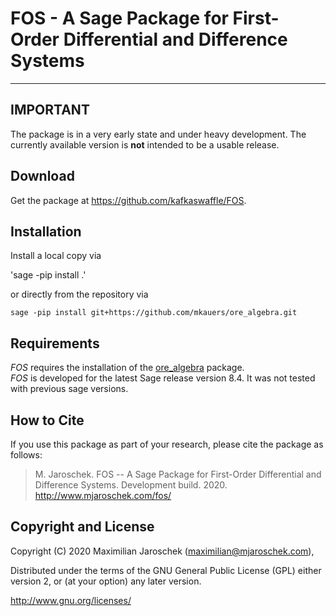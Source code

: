 # FOS - A Sage Package for First-Order Differential and Difference Systems

***

## IMPORTANT

The package is in a very early state and under heavy development. The currently
available version is **not** intended to be a usable release.

## Download

Get the package at <https://github.com/kafkaswaffle/FOS>.

## Installation

Install a local copy via

'sage -pip install .'

or directly from the repository via

`sage -pip install git+https://github.com/mkauers/ore_algebra.git`

## Requirements

*FOS* requires the installation of the [ore_algebra](https://github.com/mkauers/ore_algebra) package.  
*FOS* is developed for the latest Sage release version 8.4. It was not tested with
previous sage versions.

## How to Cite

If you use this package as part of your research, please cite the package as follows:

> M\. Jaroschek. FOS -- A Sage Package for First-Order Differential and Difference Systems. Development build. 2020. http://www.mjaroschek.com/fos/

## Copyright and License

Copyright (C) 2020
             Maximilian Jaroschek (maximilian@mjaroschek.com),

Distributed under the terms of the GNU General Public License (GPL)
either version 2, or (at your option) any later version.

<http://www.gnu.org/licenses/>

